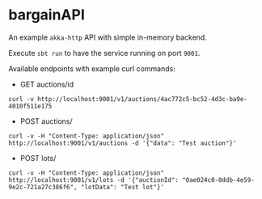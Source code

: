 # bargainAPI

An example `akka-http` API with simple in-memory backend. 

Execute `sbt run` to have the service running on port `9001`.

Available endpoints with example curl commands:

- GET auctions/id
```
curl -v http://localhost:9001/v1/auctions/4ac772c5-bc52-4d3c-ba9e-4010f511e175
```

- POST auctions/
```
curl -v -H "Content-Type: application/json" http://localhost:9001/v1/auctions -d '{"data": "Test auction"}'
```

- POST lots/
```
curl -v -H "Content-Type: application/json" http://localhost:9001/v1/lots -d '{"auctionId": "0ae024c0-0ddb-4e59-9e2c-721a27c386f6", "lotData": "Test lot"}'
```
